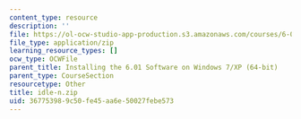 ```yaml
---
content_type: resource
description: ''
file: https://ol-ocw-studio-app-production.s3.amazonaws.com/courses/6-01sc-introduction-to-electrical-engineering-and-computer-science-i-spring-2011/367753989c50fe45aa6e50027febe573_idle-n.zip
file_type: application/zip
learning_resource_types: []
ocw_type: OCWFile
parent_title: Installing the 6.01 Software on Windows 7/XP (64-bit)
parent_type: CourseSection
resourcetype: Other
title: idle-n.zip
uid: 36775398-9c50-fe45-aa6e-50027febe573
---
```

